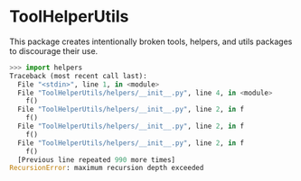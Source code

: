 # ToolHelperUtils

This package creates intentionally broken tools, helpers, and utils packages
to discourage their use.

```python
>>> import helpers
Traceback (most recent call last):
  File "<stdin>", line 1, in <module>
  File "ToolHelperUtils/helpers/__init__.py", line 4, in <module>
    f()
  File "ToolHelperUtils/helpers/__init__.py", line 2, in f
    f()
  File "ToolHelperUtils/helpers/__init__.py", line 2, in f
    f()
  File "ToolHelperUtils/helpers/__init__.py", line 2, in f
    f()
  [Previous line repeated 990 more times]
RecursionError: maximum recursion depth exceeded
```
